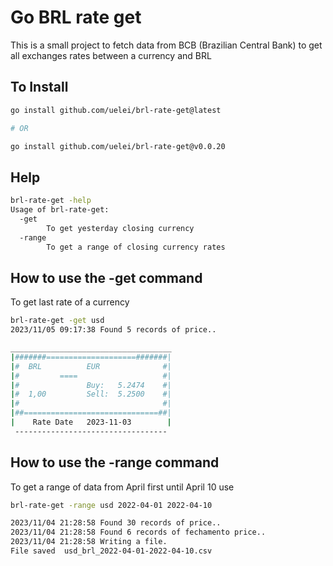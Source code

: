 # Go BRL rate get
 
This is a small project to fetch data from BCB (Brazilian Central Bank) to get
all exchanges rates between a currency and BRL

## To Install

```bash
go install github.com/uelei/brl-rate-get@latest

# OR

go install github.com/uelei/brl-rate-get@v0.0.20
```

## Help
 
```bash 
brl-rate-get -help
Usage of brl-rate-get:
  -get
        To get yesterday closing currency
  -range
        To get a range of closing currency rates
```

## How to use the -get command

To get last rate of a currency

```bash 
brl-rate-get -get usd
2023/11/05 09:17:38 Found 5 records of price..

____________________________________
|#######====================#######|
|#  BRL          EUR              #|
|#         ====                   #|
|#               Buy:   5.2474    #|
|#  1,00         Sell:  5.2500    #|
|#                                #|
|##==============================##|
|    Rate Date   2023-11-03        |
 ----------------------------------
```

## How to use the -range command

To get a range of data from April first until April 10 use

```bash 
brl-rate-get -range usd 2022-04-01 2022-04-10

2023/11/04 21:28:58 Found 30 records of price..
2023/11/04 21:28:58 Found 6 records of fechamento price..
2023/11/04 21:28:58 Writing a file.
File saved  usd_brl_2022-04-01-2022-04-10.csv

```

